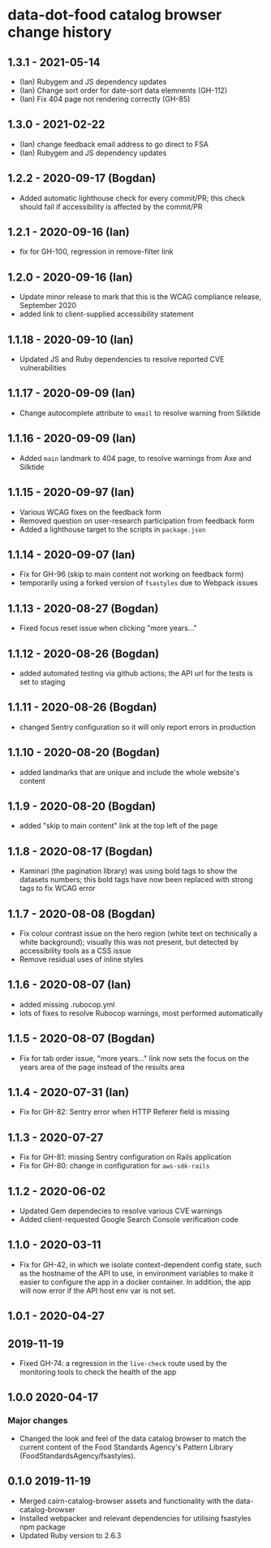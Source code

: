 # data-dot-food catalog browser change history

## 1.3.1 - 2021-05-14

- (Ian) Rubygem and JS dependency updates
- (Ian) Change sort order for date-sort data elemnents (GH-112)
- (Ian) Fix 404 page not rendering correctly (GH-85)

## 1.3.0 - 2021-02-22

- (Ian) change feedback email address to go direct to FSA
- (Ian) Rubygem and JS dependency updates

## 1.2.2 - 2020-09-17 (Bogdan)

- Added automatic lighthouse check for every commit/PR; this check
  should fail if accessibility is affected by the commit/PR

## 1.2.1 - 2020-09-16 (Ian)

- fix for GH-100, regression in remove-filter link

## 1.2.0 - 2020-09-16 (Ian)

- Update minor release to mark that this is the WCAG compliance release,
  September 2020
- added link to client-supplied accessibility statement

## 1.1.18 - 2020-09-10 (Ian)

- Updated JS and Ruby dependencies to resolve reported CVE vulnerabilities

## 1.1.17 - 2020-09-09 (Ian)

- Change autocomplete attribute to `email` to resolve warning from Silktide

## 1.1.16 - 2020-09-09 (Ian)

- Added `main` landmark to 404 page, to resolve warnings from Axe and Silktide

## 1.1.15 - 2020-09-97 (Ian)

- Various WCAG fixes on the feedback form
- Removed question on user-research participation from feedback form
- Added a lighthouse target to the scripts in `package.json`

## 1.1.14 - 2020-09-07 (Ian)

- Fix for GH-96 (skip to main content not working on feedback form)
- temporarily using a forked version of `fsastyles` due to Webpack issues

## 1.1.13 - 2020-08-27 (Bogdan)

- Fixed focus reset issue when clicking "more years..."

## 1.1.12 - 2020-08-26 (Bogdan)

- added automated testing via github actions;
  the API url for the tests is set to staging

## 1.1.11 - 2020-08-26 (Bogdan)

- changed Sentry configuration so it will only report errors in production

## 1.1.10 - 2020-08-20 (Bogdan)

- added landmarks that are unique and include the whole website's content

## 1.1.9 - 2020-08-20 (Bogdan)

- added "skip to main content" link at the top left of the page

## 1.1.8 - 2020-08-17 (Bogdan)

- Kaminari (the pagination library) was using bold tags to show the datasets numbers;
  this bold tags have now been replaced with strong tags to fix WCAG error

## 1.1.7 - 2020-08-08 (Bogdan)

- Fix colour contrast issue on the hero region (white text on technically a white background);
  visually this was not present, but detected by accessibility tools as a CSS issue
- Remove residual uses of inline styles

## 1.1.6 - 2020-08-07 (Ian)

- added missing .rubocop.yml
- lots of fixes to resolve Rubocop warnings, most performed automatically

## 1.1.5 - 2020-08-07 (Bogdan)

- Fix for tab order issue, "more years..." link now sets the focus on the years
  area of the page instead of the results area

## 1.1.4 - 2020-07-31 (Ian)

- Fix for GH-82: Sentry error when HTTP Referer field is missing

## 1.1.3 - 2020-07-27

- Fix for GH-81: missing Sentry configuration on Rails application
- Fix for GH-80: change in configuration for `aws-sdk-rails`

## 1.1.2 - 2020-06-02

- Updated Gem dependecies to resolve various CVE warnings
- Added client-requested Google Search Console verification code

## 1.1.0 - 2020-03-11

- Fix for GH-42, in which we isolate context-dependent config
  state, such as the hostname of the API to use, in environment
  variables to make it easier to configure the app in a docker
  container. In addition, the app will now error if the API
  host env var is not set.

## 1.0.1 - 2020-04-27

## 2019-11-19

- Fixed GH-74: a regression in the `live-check` route used by
  the monitoring tools to check the health of the app

## 1.0.0 2020-04-17

### Major changes

- Changed the look and feel of the data catalog browser to match the current content
  of the Food Standards Agency's Pattern Library (FoodStandardsAgency/fsastyles).

## 0.1.0 2019-11-19

- Merged cairn-catalog-browser assets and functionality with the data-catalog-browser
- Installed webpacker and relevant dependencies for utilising fsastyles npm package
- Updated Ruby version to 2.6.3
